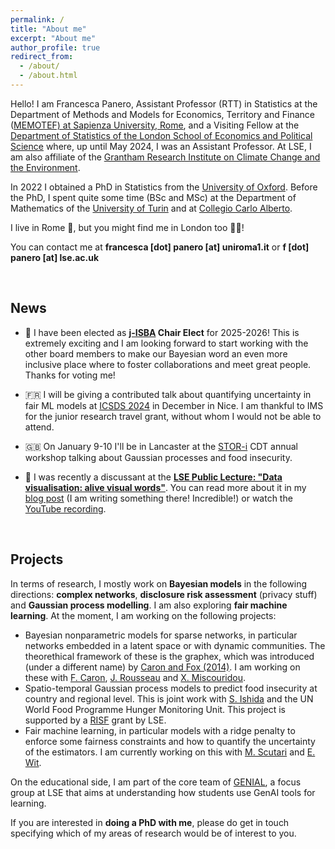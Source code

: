 ```yaml
---
permalink: /
title: "About me"
excerpt: "About me"
author_profile: true
redirect_from: 
  - /about/
  - /about.html
---
```


Hello! I am Francesca Panero, Assistant Professor (RTT) in Statistics at the Department of Methods and Models for Economics, Territory and Finance ([MEMOTEF) at Sapienza University, Rome](https://web.uniroma1.it/memotef/en), and a Visiting Fellow at the [Department of Statistics of the London School of Economics and Political Science](https://www.lse.ac.uk/statistics) where, up until May 2024, I was an Assistant Professor. At LSE, I am also affiliate of the [Grantham Research Institute on Climate Change and the Environment](https://www.lse.ac.uk/granthaminstitute/).

In 2022 I obtained a PhD in Statistics from the [University of Oxford](http://www.stats.ox.ac.uk).
Before the PhD, I spent quite some time (BSc and MSc) at the Department of Mathematics of the [University of Turin](https://dipmath.campusnet.unito.it/do/home.pl) and at [Collegio Carlo Alberto](https://www.carloalberto.org).

I live in Rome 🤌, but you might find me in London too 💂‍♀️! 

You can contact me at **francesca [dot] panero [at] uniroma1.it** or **f [dot] panero [at] lse.ac.uk**

<br>

## News

- 🥳 I have been elected as **[j-ISBA](https://j-isba.github.io) Chair Elect** for 2025-2026! This is extremely exciting and I am looking forward to start working with the other board members to make our Bayesian word an even more inclusive place where to foster collaborations and meet great people. Thanks for voting me!

- 🇫🇷 I will be giving a contributed talk about quantifying uncertainty in fair ML models at [ICSDS 2024](https://sites.google.com/view/ims-icsds2024/) in December in Nice. I am thankful to IMS for the junior research travel grant, without whom I would not be able to attend.

- 🇬🇧 On January 9-10 I'll be in Lancaster at the [STOR-i](https://www.lancaster.ac.uk/stor-i/about-us/stor-i-cdt/) CDT annual workshop talking about Gaussian processes and food insecurity.
 
- 🎤 I was recently a discussant at the **[LSE Public Lecture: "Data visualisation: alive visual words"](https://www.lse.ac.uk/Events/2024/11/202411201830/Data-visualisation-alive-visual-words?_gl=1*1cxa9xu*_gcl_aw*R0NMLjE3MjE3MjI3MDQuQ2p3S0NBandxZjIwQmhCd0Vpd0F0N2R0ZFpZOGxFcGVXc25LekZST1JaTS0xMGUxa3FUVXMybGlvSWY3NWlPUnozbThZNnBOWDVrcVdCb0NUQklRQXZEX0J3RQ..*_gcl_au*NTg1MjEwNjQzLjE3MTg2OTkwODI.*_ga*MTYwODM3MTA0LjE3MDI5ODI4MTc.*_ga_LWTEVFESYX*MTcyNDY1NDAyNy4xODUuMS4xNzI0NjU0NDE0LjU1LjAuMA..)**. You can read more about it in my [blog post]([https://francescapanero.github.io](https://francescapanero.github.io/posts/2024/12/data-visualisation/)) (I am writing something there! Incredible!) or watch the [YouTube recording](https://www.youtube.com/watch?v=13aIeZdv5RI).

<br>

## Projects

In terms of research, I mostly work on **Bayesian models** in the following directions: **complex networks**, **disclosure risk assessment** (privacy stuff) and **Gaussian process modelling**. I am also exploring **fair machine learning**. At the moment, I am working on the following projects:
* Bayesian nonparametric models for sparse networks, in particular networks embedded in a latent space or with dynamic communities. The theorethical framework of these is the graphex, which was introduced (under a different name) by [Caron and Fox (2014)](https://academic.oup.com/HTTPHandlers/Sigma/LoginHandler.ashx?code=zq2fS0&state=03f80ff8-db1e-450b-b8d3-c46ac579ddbaredirecturl%3Dhttpszazjzjacademiczwoupzwcomzjjrsssbzjarticlezyabstractzj79zj5zj1295zj7041107). I am working on these with [F. Caron](https://www.stats.ox.ac.uk/~caron/), [J. Rousseau](https://www.stats.ox.ac.uk/~rousseau/) and [X. Miscouridou](https://www.misxenia.com).
* Spatio-temporal Gaussian process models to predict food insecurity at country and regional level. This is joint work with [S. Ishida](https://www.linkedin.com/in/sahoko-ishida/?originalSubdomain=uk) and the UN World Food Programme Hunger Monitoring Unit. This project is supported by a [RISF](https://info.lse.ac.uk/staff/divisions/research-and-innovation/research/apply-for-funding/lse-research-support-fund) grant by LSE.
* Fair machine learning, in particular models with a ridge penalty to enforce some fairness constraints and how to quantify the uncertainty of the estimators. I am currently working on this with [M. Scutari](https://www.bnlearn.com/about/) and [E. Wit](https://search.usi.ch/en/people/83636b7ab2950f852dbd345e9220c266/wit-ernst-jan-camiel).

On the educational side, I am part of the core team of [GENIAL](https://lse-dsi.github.io/genial/), a focus group at LSE that aims at understanding how students use GenAI tools for learning.

If you are interested in **doing a PhD with me**, please do get in touch specifying which of my areas of research would be of interest to you.

<br>
